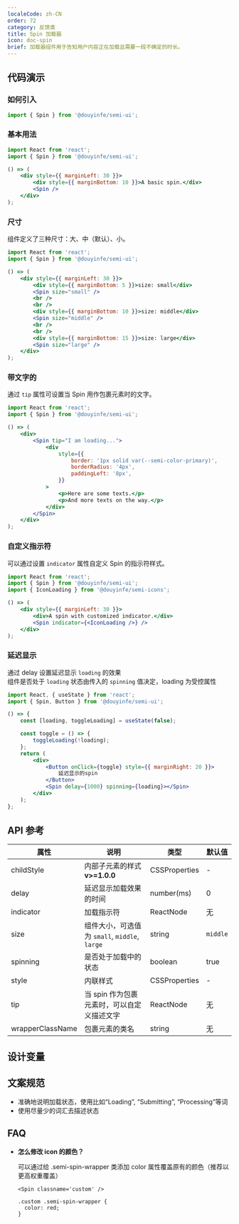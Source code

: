 ```yaml
---
localeCode: zh-CN
order: 72
category: 反馈类
title: Spin 加载器
icon: doc-spin
brief: 加载器组件用于告知用户内容正在加载且需要一段不确定的时长。
---
```


## 代码演示

### 如何引入

```jsx import
import { Spin } from '@douyinfe/semi-ui';
```

### 基本用法

```jsx live=true
import React from 'react';
import { Spin } from '@douyinfe/semi-ui';

() => (
    <div style={{ marginLeft: 30 }}>
        <div style={{ marginBottom: 10 }}>A basic spin.</div>
        <Spin />
    </div>
);
```

### 尺寸

组件定义了三种尺寸：大、中（默认）、小。

```jsx live=true
import React from 'react';
import { Spin } from '@douyinfe/semi-ui';

() => (
    <div style={{ marginLeft: 30 }}>
        <div style={{ marginBottom: 5 }}>size: small</div>
        <Spin size="small" />
        <br />
        <br />
        <div style={{ marginBottom: 10 }}>size: middle</div>
        <Spin size="middle" />
        <br />
        <br />
        <div style={{ marginBottom: 15 }}>size: large</div>
        <Spin size="large" />
    </div>
);
```

### 带文字的

通过 `tip` 属性可设置当 Spin 用作包裹元素时的文字。

```jsx live=true
import React from 'react';
import { Spin } from '@douyinfe/semi-ui';

() => (
    <div>
        <Spin tip="I am loading...">
            <div
                style={{
                    border: '1px solid var(--semi-color-primary)',
                    borderRadius: '4px',
                    paddingLeft: '8px',
                }}
            >
                <p>Here are some texts.</p>
                <p>And more texts on the way.</p>
            </div>
        </Spin>
    </div>
);
```

### 自定义指示符

可以通过设置 `indicator` 属性自定义 Spin 的指示符样式。

```jsx live=true
import React from 'react';
import { Spin } from '@douyinfe/semi-ui';
import { IconLoading } from '@douyinfe/semi-icons';

() => (
    <div style={{ marginLeft: 30 }}>
        <div>A spin with customized indicator.</div>
        <Spin indicator={<IconLoading />} />
    </div>
);
```

### 延迟显示

通过 delay 设置延迟显示 `loading` 的效果  
组件是否处于 `loading` 状态由传入的 `spinning` 值决定，loading 为受控属性

```jsx live=true hideInDSM
import React, { useState } from 'react';
import { Spin, Button } from '@douyinfe/semi-ui';

() => {
    const [loading, toggleLoading] = useState(false);

    const toggle = () => {
        toggleLoading(!loading);
    };
    return (
        <div>
            <Button onClick={toggle} style={{ marginRight: 20 }}>
                延迟显示的spin
            </Button>
            <Spin delay={1000} spinning={loading}></Spin>
        </div>
    );
};
```

## API 参考

| 属性             | 说明                                          | 类型       | 默认值   |
| ---------------- | --------------------------------------------- | ---------- | -------- |
| childStyle       | 内部子元素的样式 **v>=1.0.0**                 | CSSProperties     | -        |
| delay            | 延迟显示加载效果的时间                        | number(ms) | 0        |
| indicator        | 加载指示符                                    | ReactNode  | 无       |
| size             | 组件大小，可选值为 `small`, `middle`, `large` | string     | `middle` |
| spinning         | 是否处于加载中的状态                          | boolean    | true     |
| style            | 内联样式                                      | CSSProperties     | -        |
| tip              | 当 spin 作为包裹元素时，可以自定义描述文字    | ReactNode     | 无       |
| wrapperClassName | 包裹元素的类名                                | string     | 无       |

## 设计变量

<DesignToken/>

## 文案规范
- 准确地说明加载状态，使用比如“Loading”, “Submitting”, “Processing”等词
- 使用尽量少的词汇去描述状态

## FAQ

-   **怎么修改 icon 的颜色？**

    可以通过给 .semi-spin-wrapper 类添加 color 属性覆盖原有的颜色（推荐以更高权重覆盖）

    ```
    <Spin classname='custom' />
    
    .custom .semi-spin-wrapper {
      color: red;
    }
    ```
